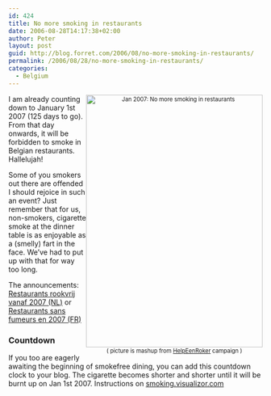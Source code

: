 ```yaml
---
id: 424
title: No more smoking in restaurants
date: 2006-08-28T14:17:38+02:00
author: Peter
layout: post
guid: http://blog.forret.com/2006/08/no-more-smoking-in-restaurants/
permalink: /2006/08/28/no-more-smoking-in-restaurants/
categories:
  - Belgium
---
```

<div style="float: right; width: 350; font-size: .8em; text-align: center" >
  <a href="http://www.flickr.com/photos/pforret/227097370/" title="Photo Sharing"><img loading="lazy" src="http://static.flickr.com/69/227097370_f0e7efd1f4.jpg" width="350" height="500" alt="Jan 2007: No more smoking in restaurants" /></a><br /> ( picture is mashup from <a href="http://www.helpeenroker.be/">HelpEenRoker</a> campaign )
</div>

I am already counting down to January 1st 2007 (125 days to go). From that day onwards, it will be forbidden to smoke in Belgian restaurants. Hallelujah!

Some of you smokers out there are offended I should rejoice in such an event? Just remember that for us, non-smokers, cigarette smoke at the dinner table is as enjoyable as a (smelly) fart in the face. We&#8217;ve had to put up with that for way too long. 

The announcements: [Restaurants rookvrij vanaf 2007 (NL)](http://smoking.visualizor.com/blog/2006/08/restaurants-rookvrij-vanaf-2007/) or [Restaurants sans fumeurs en 2007 (FR)](http://smoking.visualizor.com/blog/2006/08/restaurants-sans-fumeurs-en-2007/)

### Countdown

If you too are eagerly awaiting the beginning of smokefree dining, you can add this countdown clock to your blog. The cigarette becomes shorter and shorter until it will be burnt up on Jan 1st 2007. Instructions on [smoking.visualizor.com](http://smoking.visualizor.com/blog/countdown/)